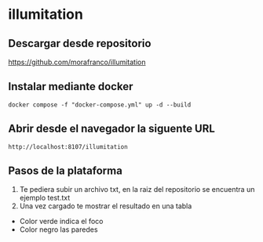 # illumitation


## Descargar desde repositorio
   https://github.com/morafranco/illumitation

##  Instalar mediante docker 
    docker compose -f "docker-compose.yml" up -d --build

## Abrir desde el navegador la siguente URL
    
    http://localhost:8107/illumitation

## Pasos de la plataforma

1. Te pediera subir un archivo txt, en la raiz del repositorio se encuentra un ejemplo test.txt
2.  Una vez cargado te mostrar el resultado en una tabla
  
  - Color verde indica el foco 
  - Color negro las paredes 

 
